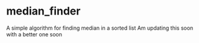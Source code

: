 # median_finder
A simple algorithm for finding median in a sorted list 
Am updating this soon with a better one soon
